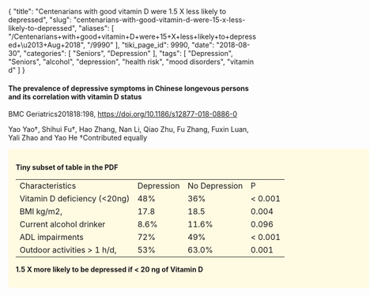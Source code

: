 {
    "title": "Centenarians with good vitamin D were 1.5 X less likely to depressed",
    "slug": "centenarians-with-good-vitamin-d-were-15-x-less-likely-to-depressed",
    "aliases": [
        "/Centenarians+with+good+vitamin+D+were+15+X+less+likely+to+depressed+\u2013+Aug+2018",
        "/9990"
    ],
    "tiki_page_id": 9990,
    "date": "2018-08-30",
    "categories": [
        "Seniors",
        "Depression"
    ],
    "tags": [
        "Depression",
        "Seniors",
        "alcohol",
        "depression",
        "health risk",
        "mood disorders",
        "vitamin d"
    ]
}


#### The prevalence of depressive symptoms in Chinese longevous persons and its correlation with vitamin D status

BMC Geriatrics201818:198, https://doi.org/10.1186/s12877-018-0886-0

Yao Yao†, Shihui Fu†, Hao Zhang, Nan Li, Qiao Zhu, Fu Zhang, Fuxin Luan, Yali Zhao and Yao He †Contributed equally

<div class="border" style="background-color:#FFFAE2;padding:15px;margin:10px 0;border-radius:5px;width:700px">

 **Tiny subset of table in the PDF** 

| | | | |
| --- | --- | --- | --- |
| Characteristics  | Depression | No Depression | P |
| Vitamin D deficiency (<20ng) | 48% | 36% | < 0.001 |
| BMI kg/m2, | 17.8 | 18.5  | 0.004 |
| Current alcohol drinker | 8.6%  | 11.6% | 0.096 |
| ADL impairments | 72% | 49%  | < 0.001 |
| Outdoor activities > 1 h/d, | 53%  | 63.0% | 0.001 |

 **1.5 X more likely to be depressed if < 20 ng of Vitamin D**